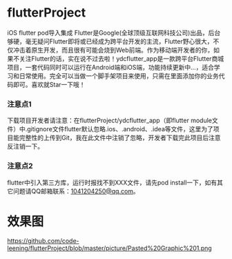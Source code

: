 # flutterProject
iOS flutter pod导入集成 
Flutter是Google(全球顶级互联网科技公司)出品，后台够硬，毫无疑问Flutter即将或已经成为跨平台开发的主流，Flutter野心很大，不仅冲击着原生开发，而且很有可能会烧到Web前端。作为移动端开发者的你，如果不关注Flutter的话，实在说不过去啦！ydcflutter_app是一款跨平台Flutter商城项目，一套代码同时可以运行在Android端和iOS端，功能持续更新中...，适合学习和日常使用。完全可以当做一个脚手架项目来使用，只需在里面添加你的业务代码即可。喜欢就Star一下哦！

### 注意点1 ###
下载项目开发者请注意：在flutterProject/ydcflutter_app（即flutter module文件）中.gitignore文件flutter默认忽略.ios、.android、.idea等文件，这里为了项目能完整性的上传到Git，我在此文件中注销了忽略，开发者下载完此项目后注意反注销一下。

### 注意点2 ###
flutter中引入第三方库，运行时报找不到XXX文件，请先pod install一下，如有其它问题请QQ邮箱联系：1041204250@qq.com。


# 效果图
https://github.com/code-leening/flutterProject/blob/master/picture/Pasted%20Graphic%201.png

